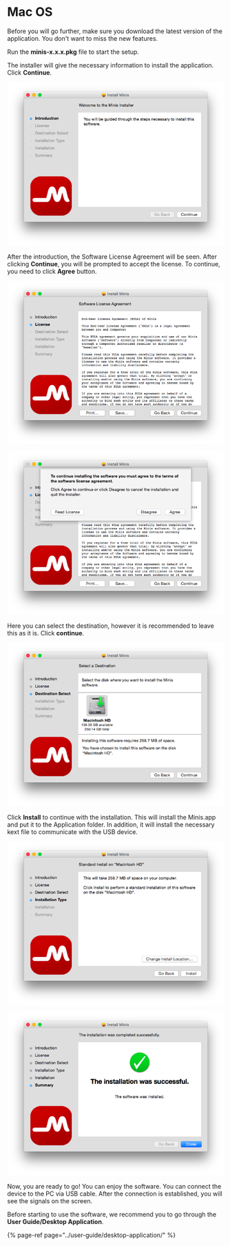 # Mac OS

Before you will go further, make sure you download the latest version of the application. You don't want to miss the new features.

Run the **minis-x.x.x.pkg** file to start the setup. 

The installer will give the necessary information to install the application. Click **Continue**.

![](../../../.gitbook/assets/screen-shot-2019-02-01-at-18.20.49.png)

After the introduction, the Software License Agreement will be seen. After clicking **Continue**, you will be prompted to accept the license. To continue, you need to click **Agree** button.

![](../../../.gitbook/assets/screen-shot-2019-02-01-at-18.25.28.png)

![](../../../.gitbook/assets/screen-shot-2019-02-01-at-18.25.52.png)

Here you can select the destination, however it is recommended to leave this as it is. Click **continue**.

![](../../../.gitbook/assets/screen-shot-2019-02-01-at-18.26.08.png)

Click **Install** to continue with the installation. This will install the Minis.app and put it to the Application folder. In addition, it will install the necessary kext file to communicate with the USB device.

![](../../../.gitbook/assets/screen-shot-2019-02-01-at-18.26.33.png)

![](../../../.gitbook/assets/screen-shot-2019-02-01-at-18.26.57.png)

Now, you are ready to go! You can enjoy the software. You can connect the device to the PC via USB cable. After the connection is established, you will see the signals on the screen.

Before starting to use the software, we recommend you to go through the **User Guide/Desktop Application**.

{% page-ref page="../user-guide/desktop-application/" %}



